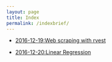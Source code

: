 ```yaml
---
layout: page
title: Index
permalink: /indexbrief/
---
```


 
 
* [2016-12-19:Web scraping with rvest](https://bskc.github.io/sk.github.io/webscraping-rvest/)

* [2016-12-20:Linear Regression](https://bskc.github.io/sk.github.io/linear-regression/)
